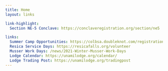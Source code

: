 ```yaml
---
title: Home
layout: links

link-highlight:
  Section NE-5 Conclave: https://conclaveregistration.org/section/ne5

links:
  Summer Camp Opportunities: https://colbsa.doubleknot.com/registration/calendardetail.aspx?activitykey=2819105&OrgKey=2794
  Resica Service Days: https://resicafalls.org/volunteer
  Musser Work Days: /news/2021-Winter-Musser-Work-Days
  Lodge Calendar: https://unamilodge.org/calendar/
  Lodge Trading Post: https://unamilodge.org/tradingpost
---
```

